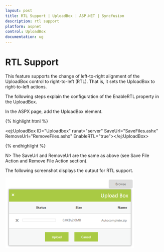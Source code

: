 ```yaml
---
layout: post
title: RTL Support | UploadBox | ASP.NET | Syncfusion
description: rtl support 
platform: aspnet
control: UploadBox
documentation: ug
---
```


# RTL Support 

This feature supports the change of left-to-right alignment of the UploadBox control to right-to-left (RTL). That is, it sets the UploadBox to right-to-left actions.

The following steps explain the configuration of the EnableRTL property in the UploadBox. 

In the ASPX page, add the UploadBox element.

{% highlight html %}

<ej:UploadBox ID="Uploadbox" runat="server" SaveUrl="SaveFiles.ashx" RemoveUrl="RemoveFiles.ashx" EnableRTL="true"></ej:UploadBox>

{% endhighlight %}

N> The SaveUrl and RemoveUrl are the same as above (see Save File Action and Remove File Action section).

The following screenshot displays the output for RTL support.

 ![](RTL-Support_images/RTL-Support_img1.png)



